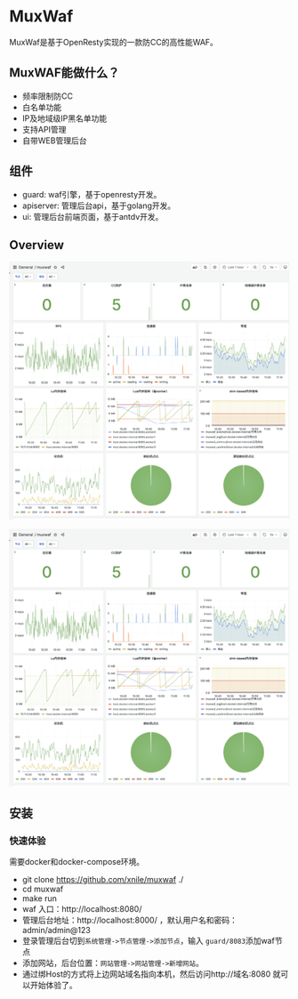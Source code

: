 # MuxWaf

MuxWaf是基于OpenResty实现的一款防CC的高性能WAF。

## MuxWAF能做什么？

* 频率限制防CC
* 白名单功能
* IP及地域级IP黑名单功能
* 支持API管理
* 自带WEB管理后台

## 组件
* guard:  waf引擎，基于openresty开发。
* apiserver: 管理后台api，基于golang开发。
* ui: 管理后台前端页面，基于antdv开发。

## Overview

![](https://raw.githubusercontent.com/xnile/muxwaf/master/screenshot/grafana.png)

![](https://raw.githubusercontent.com/xnile/muxwaf/master/screenshot/grafana.png)

## 安装

### 快速体验

需要docker和docker-compose环境。

* git clone https://github.com/xnile/muxwaf ./
* cd muxwaf
* make run
* waf 入口：http://localhost:8080/
* 管理后台地址：http://localhost:8000/ ，默认用户名和密码：admin/admin@123
* 登录管理后台切到`系统管理->节点管理->添加节点`，输入 `guard/8083`添加waf节点
* 添加网站，后台位置：`网站管理->网站管理->新增网站`。
* 通过绑Host的方式将上边网站域名指向本机，然后访问http://域名:8080 就可以开始体验了。